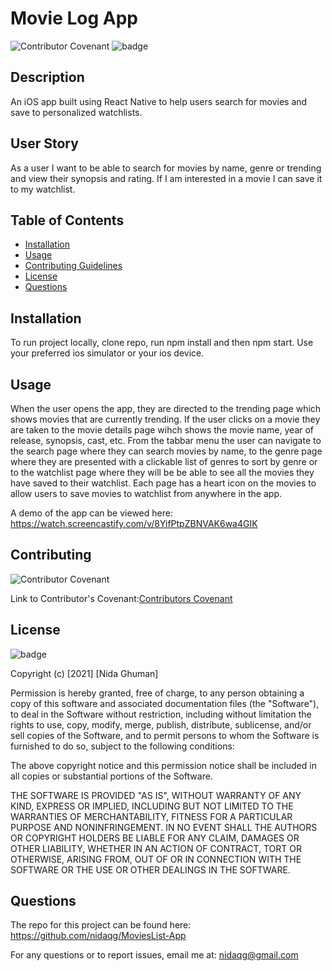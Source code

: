 # Movie Log App

![Contributor Covenant](https://img.shields.io/badge/Contributor%20Covenant-2.0-4baaaa.svg)
![badge](https://img.shields.io/badge/license-MIT-orange)

## Description
An iOS app built using React Native to help users search for movies and save to personalized watchlists.

## User Story

As a user I want to be able to search for movies by name, genre or trending and view their synopsis and rating. If I am interested in a movie I can save it to my watchlist.

## Table of Contents

* [Installation](#installation)
* [Usage](#usage)
* [Contributing Guidelines](#contributing)
* [License](#license)
* [Questions](#questions)

## Installation
To run project locally, clone repo, run npm install and then npm start. Use your preferred ios simulator or your ios device.

## Usage

When the user opens the app, they are directed to the trending page which shows movies that are currently trending. If the user clicks on a movie they are taken to the movie details page wihch shows the movie name, year of release, synopsis, cast, etc. From the tabbar menu the user can navigate to the search page where they can search movies by name, to the genre page where they are presented with a clickable list of genres to sort by genre or to the watchlist page where they will be be able to see all the movies they have saved to their watchlist. Each page has a heart icon on the movies to allow users to save movies to watchlist from anywhere in the app. 

A demo of the app can be viewed here: https://watch.screencastify.com/v/8YifPtpZBNVAK6wa4GIK

## Contributing

 ![Contributor Covenant](https://img.shields.io/badge/Contributor%20Covenant-2.0-4baaaa.svg)

 Link to Contributor's Covenant:[Contributors Covenant](https://www.contributor-covenant.org/version/2/0/code_of_conduct/) 

 
## License

![badge](https://img.shields.io/badge/license-MIT-orange)
   
Copyright (c) [2021] [Nida Ghuman]

Permission is hereby granted, free of charge, to any person obtaining a copy
of this software and associated documentation files (the "Software"), to deal
in the Software without restriction, including without limitation the rights
to use, copy, modify, merge, publish, distribute, sublicense, and/or sell
copies of the Software, and to permit persons to whom the Software is
furnished to do so, subject to the following conditions:

The above copyright notice and this permission notice shall be included in all
copies or substantial portions of the Software.

THE SOFTWARE IS PROVIDED "AS IS", WITHOUT WARRANTY OF ANY KIND, EXPRESS OR
IMPLIED, INCLUDING BUT NOT LIMITED TO THE WARRANTIES OF MERCHANTABILITY,
FITNESS FOR A PARTICULAR PURPOSE AND NONINFRINGEMENT. IN NO EVENT SHALL THE
AUTHORS OR COPYRIGHT HOLDERS BE LIABLE FOR ANY CLAIM, DAMAGES OR OTHER
LIABILITY, WHETHER IN AN ACTION OF CONTRACT, TORT OR OTHERWISE, ARISING FROM,
OUT OF OR IN CONNECTION WITH THE SOFTWARE OR THE USE OR OTHER DEALINGS IN THE
SOFTWARE. 

## Questions

The repo for this project can be found here: https://github.com/nidaqg/MoviesList-App


For any questions or to report issues, email me at: nidaqg@gmail.com





